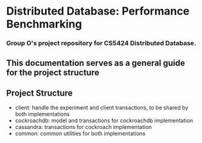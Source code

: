 # Distributed Database: Performance Benchmarking

### Group O's project repository for CS5424 Distributed Database.


This documentation serves as a general guide for the project structure
---


## Project Structure
- client: handle the experiment and client transactions, to be shared by both implementations
- cockroachdb: model and transactions for cockroachdb implementation
- cassandra: transactions for cockroach implementation
- common: common utilities for both implementations






